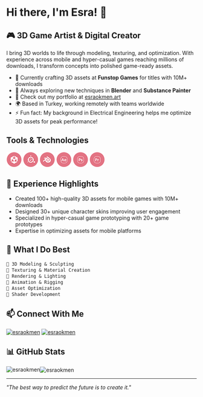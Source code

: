 # Hi there, I'm Esra! 👋

<!--<img align="right" width="300" src="https://github.com/esraokmen/esraokmen/assets/your-asset-id/3d-model-showcase.gif" alt="3D art showcase"/>-->

## 🎮 3D Game Artist & Digital Creator

I bring 3D worlds to life through modeling, texturing, and optimization. With experience across mobile and hyper-casual games reaching millions of downloads, I transform concepts into polished game-ready assets.

- 🔭 Currently crafting 3D assets at **Funstop Games** for titles with 10M+ downloads
- 🌱 Always exploring new techniques in **Blender** and **Substance Painter**
- 🎨 Check out my portfolio at [esraokmen.art](https://esraokmen.art)
- 🌍 Based in Turkey, working remotely with teams worldwide
- ⚡ Fun fact: My background in Electrical Engineering helps me optimize 3D assets for peak performance!

## Tools & Technologies

<p align="left">
  <img src="https://raw.githubusercontent.com/esraokmen/esraokmen/refs/heads/main/assets/img/unity.png" alt="unity" width="40" height="40"/>
  <img src="https://github.com/esraokmen/esraokmen/blob/main/assets/img/substance.png" alt="substance.png" />
  <img src="https://github.com/esraokmen/esraokmen/blob/main/assets/img/blender.png" alt="blender" width="40" height="40"/>
  <img src="https://github.com/esraokmen/esraokmen/blob/main/assets/img/aftereffects.png" alt="after_effects" width="40" height="40"/>
  <img src="https://github.com/esraokmen/esraokmen/blob/main/assets/img/photoshop.png" alt="photoshop" width="40" height="40"/>
  <img src="https://github.com/esraokmen/esraokmen/blob/main/assets/img/premiere.png" alt="premiere.png" width="40" height="40"/>
</p>

## 💼 Experience Highlights

- Created 100+ high-quality 3D assets for mobile games with 10M+ downloads
- Designed 30+ unique character skins improving user engagement
- Specialized in hyper-casual game prototyping with 20+ game prototypes
- Expertise in optimizing assets for mobile platforms

## 🎯 What I Do Best

```
🔹 3D Modeling & Sculpting
🔹 Texturing & Material Creation
🔹 Rendering & Lighting
🔹 Animation & Rigging
🔹 Asset Optimization
🔹 Shader Development
```

## 📫 Connect With Me

<p align="left">
  <a href="https://linkedin.com/in/esraokmen" target="_blank"><img align="center" src="https://raw.githubusercontent.com/rahuldkjain/github-profile-readme-generator/master/src/images/icons/Social/linked-in-alt.svg" alt="esraokmen" height="30" width="40" /></a>
  <a href="https://behance.net/esraokmen" target="_blank"><img align="center" src="https://raw.githubusercontent.com/rahuldkjain/github-profile-readme-generator/master/src/images/icons/Social/behance.svg" alt="esraokmen" height="30" width="40" /></a>
</p>

## 📊 GitHub Stats

<img align="left" src="https://github-readme-stats.vercel.app/api/top-langs?username=esraokmen&show_icons=true&locale=en&layout=compact&theme=tokyonight" alt="esraokmen" />

<img align="center" src="https://github-readme-stats.vercel.app/api?username=esraokmen&show_icons=true&locale=en&theme=tokyonight" alt="esraokmen" />

---

*"The best way to predict the future is to create it."*
